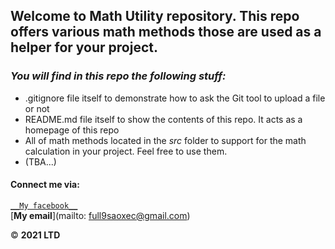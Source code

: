 ## Welcome to Math Utility repository. This repo offers various math methods those are used as a helper for your project.

### *_You will find in this repo the following stuff:_*
* .gitignore file itself to demonstrate how to ask the Git tool to upload a file or not
* README.md file itself to show the contents of this repo. It acts as a homepage of this repo
* All of math methods located in the *src* folder to support for the math calculation in your project. Feel free to use them.
* (TBA...)

#### Connect me via:
[```__My facebook__```](https://facebook.com/NLTTTDN.12760015/)  
[__My email__](mailto: full9saoxec@gmail.com)

© __2021 LTD__